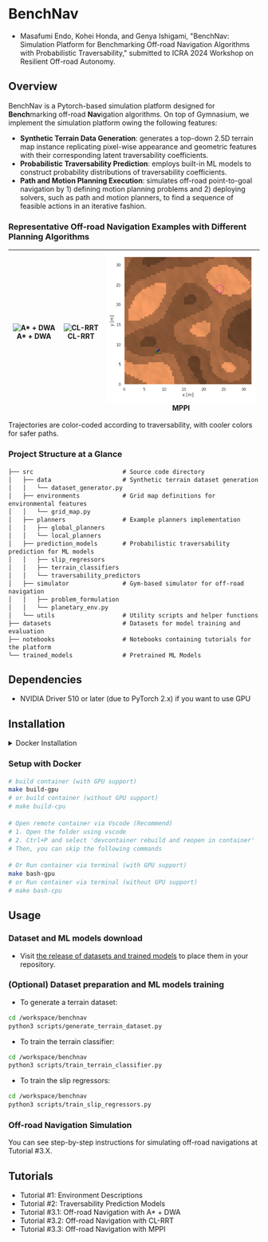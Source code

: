 # BenchNav

- Masafumi Endo, Kohei Honda, and Genya Ishigami, "BenchNav: Simulation Platform for Benchmarking Off-road Navigation Algorithms with Probabilistic Traversability," submitted to ICRA 2024 Workshop on Resilient Off-road Autonomy.

## Overview

BenchNav is a Pytorch-based simulation platform designed for **Bench**marking off-road **Nav**igation algorithms.
On top of Gymnasium, we implement the simulation platform owing the following features:

- **Synthetic Terrain Data Generation**: generates a top-down 2.5D terrain map instance replicating pixel-wise appearance and geometric features with their corresponding latent traversability coefficients.
- **Probabilistic Traversability Prediction**: employs built-in ML models to construct probability distributions of traversability coefficients.
- **Path and Motion Planning Execution**: simulates off-road point-to-goal navigation by 1) defining motion planning problems and 2) deploying solvers, such as path and motion planners, to find a sequence of feasible actions in an iterative fashion.

### Representative Off-road Navigation Examples with Different Planning Algorithms

| ![A* + DWA](/assets/AStar_DWA.gif)  A* + DWA | ![CL-RRT](/assets/CL_RRT.gif)  CL-RRT | ![MPPI](/assets/MPPI.gif)  MPPI |
|:---:|:---:|:---:|

Trajectories are color-coded according to traversability, with cooler colors for safer paths.

### Project Structure at a Glance
```
├── src                         # Source code directory
│   ├── data                    # Synthetic terrain dataset generation
│   │   └── dataset_generator.py
│   ├── environments            # Grid map definitions for environmental features
│   │   └── grid_map.py
│   ├── planners                # Example planners implementation
│   │   ├── global_planners
│   │   └── local_planners
│   ├── prediction_models       # Probabilistic traversability prediction for ML models
│   │   ├── slip_regressors
│   │   ├── terrain_classifiers
│   │   └── traversability_predictors
│   ├── simulator               # Gym-based simulator for off-road navigation
│   │   ├── problem_formulation
│   │   └── planetary_env.py
│   └── utils                   # Utility scripts and helper functions
├── datasets                    # Datasets for model training and evaluation
├── notebooks                   # Notebooks containing tutorials for the platform
└── trained_models              # Pretrained ML Models

```

## Dependencies

- NVIDIA Driver 510 or later (due to PyTorch 2.x) if you want to use GPU

## Installation

<details>
<summary>Docker Installation</summary>

### Install Docker

[Installation guide](https://docs.docker.com/engine/install/ubuntu/#install-using-the-repository)

```bash
# Install from get.docker.com
curl -fsSL https://get.docker.com -o get-docker.sh
sudo sh get-docker.sh
sudo groupadd docker
sudo usermod -aG docker $USER
```

### Setup GPU for Docker
[Installation guide](https://docs.nvidia.com/datacenter/cloud-native/container-toolkit/latest/install-guide.html)
```bash
curl -fsSL https://nvidia.github.io/libnvidia-container/gpgkey | sudo gpg --dearmor -o /usr/share/keyrings/nvidia-container-toolkit-keyring.gpg \
  && curl -s -L https://nvidia.github.io/libnvidia-container/stable/deb/nvidia-container-toolkit.list | \
    sed 's#deb https://#deb [signed-by=/usr/share/keyrings/nvidia-container-toolkit-keyring.gpg] https://#g' | \
    sudo tee /etc/apt/sources.list.d/nvidia-container-toolkit.list 

sudo apt-get update

sudo apt-get install -y nvidia-container-toolkit nvidia-container-runtime

sudo nvidia-ctk runtime configure --runtime=docker

sudo systemctl restart docker
```
</details>

### Setup with Docker

```bash
# build container (with GPU support)
make build-gpu
# or build container (without GPU support)
# make build-cpu

# Open remote container via Vscode (Recommend)
# 1. Open the folder using vscode
# 2. Ctrl+P and select 'devcontainer rebuild and reopen in container'
# Then, you can skip the following commands

# Or Run container via terminal (with GPU support)
make bash-gpu
# or Run container via terminal (without GPU support)
# make bash-cpu
```

## Usage

### Dataset and ML models download
- Visit [the release of datasets and trained models](https://github.com/masafumiendo/benchnav/releases/tag/v0.0) to place them in your repository.

### (Optional) Dataset preparation and ML models training
- To generate a terrain dataset:
```bash
cd /workspace/benchnav
python3 scripts/generate_terrain_dataset.py
```

- To train the terrain classifier:
```bash
cd /workspace/benchnav
python3 scripts/train_terrain_classifier.py
```

- To train the slip regressors:
```bash
cd /workspace/benchnav
python3 scripts/train_slip_regressors.py
```

### Off-road Navigation Simulation

You can see step-by-step instructions for simulating off-road navigations at Tutorial #3.X.

## Tutorials
- Tutorial #1: Environment Descriptions
- Tutorial #2: Traversability Prediction Models
- Tutorial #3.1: Off-road Navigation with A* + DWA
- Tutorial #3.2: Off-road Navigation with CL-RRT
- Tutorial #3.3: Off-road Navigation with MPPI